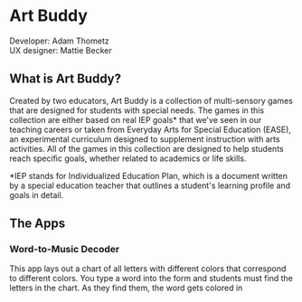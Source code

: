 # Art Buddy

Developer: Adam Thometz  
UX designer: Mattie Becker

## What is Art Buddy?

Created by two educators, Art Buddy is a collection of multi-sensory games that are designed for students with special needs. The games in this collection are either based on real IEP goals* that we've seen in our teaching careers or taken from Everyday Arts for Special Education (EASE), an experimental curriculum designed to supplement instruction with arts activities. All of the games in this collection are designed to help students reach specific goals, whether related to academics or life skills.

*IEP stands for Individualized Education Plan, which is a document written by a special education teacher that outlines a student's learning profile and goals in detail.

## The Apps

### Word-to-Music Decoder

This app lays out a chart of all letters with different colors that correspond to different colors. You type a word into the form and students must find the letters in the chart. As they find them, the word gets colored in